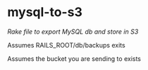 mysql-to-s3
============

*Rake file to export MySQL db and store in S3*

Assumes RAILS_ROOT/db/backups exits

Assumes the bucket you are sending to exists

